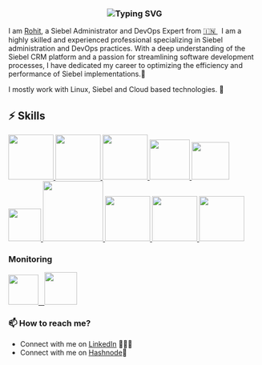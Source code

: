 <h3 align="center" <a href="https://git.io/typing-svg"><img src="https://readme-typing-svg.demolab.com?font=monoscope&weight=500&size=30&duration=3000&pause=800&center=true&vCenter=true&width=435&lines=Howdy!!%2C+it's+Rohit+!;May+your+day+be+filled+with+happiness+and+positivity!!!🌼;+%3A)" alt="Typing SVG" /></a></h3>

<!--
**rohi56/rohi56** is a ✨ _special_ ✨ repository because its `README.md` (this file) appears on your GitHub profile.
-->

I am [Rohit](https://www.linkedin.com/in/rohi56/), a Siebel Administrator and DevOps Expert from [🇮🇳 ](https://en.wikipedia.org/wiki/India)&nbsp;  I am a highly skilled and experienced professional specializing in Siebel administration and DevOps practices. With a deep understanding of the Siebel CRM platform and a passion for streamlining software development processes, I have dedicated my career to optimizing the efficiency and performance of Siebel implementations.🎯

I mostly work with Linux, Siebel and Cloud based technologies. 🚀


## :zap: Skills
  </a>
    <a href="https://www.oracle.com/in/cx/siebel/" target="_blank" >
    <img src="https://miro.medium.com/v2/resize:fit:500/1*ijdcwpiy_oMVvy3ndUGiVg.png"  height="90" />
  </a>
   <a href="https://www.linux.org/" target="_blanfalse" />
    <img src="https://www.vectorlogo.zone/logos/linux/linux-icon.svg"  height="90" />
  </a>
   <a href="https://aws.amazon.com/" target="_blank" >
    <img src="https://www.vectorlogo.zone/logos/amazon_aws/amazon_aws-icon.svg"  height="90" />
  </a>
  </a>
  <a href="https://www.docker.com/" target="_blank" >
    <img src="https://raw.githubusercontent.com/itsksaurabh/itsksaurabh/master/assets/docker.gif"  height="80" /> 
  </a>
  <a href="https://kubernetes.io/" target="_blank" >
    <img src="https://raw.githubusercontent.com/itsksaurabh/itsksaurabh/master/assets/k8s.gif"  height="75" />
  </a>
  <a href="https://docs.gitlab.com/ee/ci/" target="_blank" >
    <img src="https://raw.githubusercontent.com/itsksaurabh/itsksaurabh/master/assets/cicd.gif"  height="65" />
  </a>
  <a href="https://www.terraform.io/" target="_blank" >
    <img src="https://raw.githubusercontent.com/itsksaurabh/itsksaurabh/master/assets/terraform.gif" width="120" />
  </a>
   </a>
    <a href="https://www.jenkins.io/" target="_blank" >
    <img src="https://raw.githubusercontent.com/DARK-art108/ItsRitesh/master/assets/ll.png" height="90" />
  </a>
  <a href="https://www.ansible.com/" target="_blank" >
    <img src="https://www.vectorlogo.zone/logos/ansible/ansible-icon.svg"  height="90" />
  </a>
 </a>
    <a href="https://pages.github.com/?(null)" target="_blank" >
   <img src="https://media.giphy.com/media/kH1DBkPNyZPOk0BxrM/giphy.gif" width="90" />
  </a>
 </a>
  
  ### Monitoring
  
 <p float="left">
  <a href="https://grafana.com/" target="_blank" >
    <img src="https://raw.githubusercontent.com/itsksaurabh/itsksaurabh/master/assets/grafana.gif" height="60" />&nbsp;&nbsp;
  </a>
  <a href="https://prometheus.io/" target="_blank" >
    <img src="https://raw.githubusercontent.com/itsksaurabh/itsksaurabh/master/assets/prometheus.gif" height="65" />
  </a>
</p>
  
### 📫 How to reach me?

 - Connect with me on [LinkedIn](https://www.linkedin.com/in/rohi56/) 👨🏻‍💻
 - Connect with me on [Hashnode](https://rohi56.hashnode.dev/)💌

